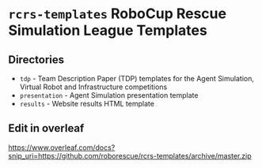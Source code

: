 
# ```rcrs-templates``` RoboCup Rescue Simulation League Templates

## Directories

* `tdp`          - Team Description Paper (TDP) templates for the Agent Simulation, Virtual Robot and Infrastructure competitions
* `presentation` - Agent Simulation presentation template
* `results`      - Website results HTML template


## Edit in overleaf
https://www.overleaf.com/docs?snip_uri=https://github.com/roborescue/rcrs-templates/archive/master.zip
